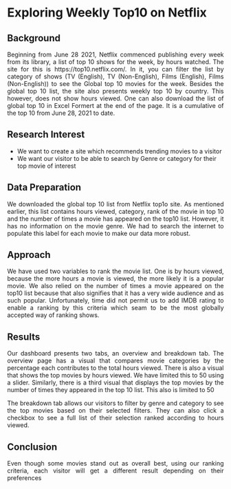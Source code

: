 # Exploring Weekly Top10 on Netflix
## Background
<div style="text-align: justify">
Beginning from June 28 2021, Netflix commenced publishing every week from its library, a list of top 10 shows for the week, by hours watched. The site for this is https://top10.netflix.com/. In it, you can filter the list by category of shows (TV (English), TV (Non-English), Films (English), Films (Non-English)) to see the Global top 10 movies for the week. Besides the global top 10 list, the site also presents weekly top 10 by country. This however, does not show hours viewed. One can also download the list of global top 10 in Excel Formert at the end of the page. It is a cumulative of the top 10 from June 28, 2021 to date.</div>

## Research Interest
* We want to create a site which recommends trending movies to a visitor
* We want our visitor to be able to search by Genre or category for their top movie of interest

## Data Preparation
<div style="text-align: justify">We downloaded the global top 10 list from Netflix top1o site. As mentioned earlier, this list contains hours viewed, category, rank of the movie in top 10 and the number of times a movie has appeared on the top10 list. However, it has no information on the movie genre. We had to search the internet to populate this label for each movie to make our data more robust.</div>

## Approach
<div style="text-align: justify">We have used two variables to rank the movie list. One is by hours viewed, because the more hours a movie is viewed, the more likely it is a popular movie. We also relied on the number of times a movie appeared on the top10 list because that also signifies that it has a very wide audience and as such popular. Unfortunately, time did not permit us to add IMDB rating to enable a ranking by this criteria which seam to be the most globally accepted way of ranking shows.</div>

## Results
<div style="text-align: justify">Our dashboard presents two tabs, an overview and breakdown tab. The overview page has a visual that compares movie categories by the percentage each contributes to the total hours viewed. There is also a visual that shows the top movies by hours viewed. We have limited this to 50 using a slider. Similarly, there is a third visual that displays the top movies by the number of times they appeared in the top 10 list. This also is limited to 50

The breakdown tab allows our visitors to filter by genre and category to see the top movies based on their selected filters. They can also click a checkbox to see a full list of their selection ranked according to hours viewed.</div>

## Conclusion
<div style="text-align: justify">Even though some movies stand out as overall best, using our ranking criteria, each visitor will get a different result depending on their preferences </div>
